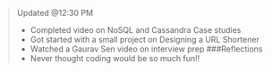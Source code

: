 > Updated @12:30 PM
> * Completed video on NoSQL and Cassandra Case studies
> * Got started with a small project on Designing a URL Shortener
> * Watched a Gaurav Sen video on interview prep
> ###Reflections
> * Never thought coding would be so much fun!!
